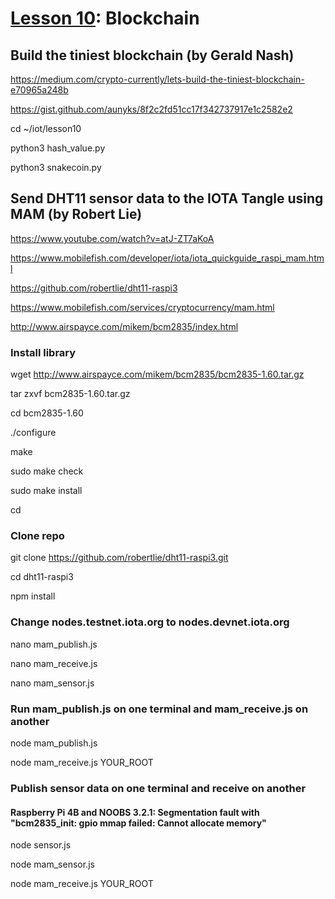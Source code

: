 # <a href="https://goo.gl/RIzzfl">Lesson 10</a>: Blockchain

## Build the tiniest blockchain (by Gerald Nash)

https://medium.com/crypto-currently/lets-build-the-tiniest-blockchain-e70965a248b

https://gist.github.com/aunyks/8f2c2fd51cc17f342737917e1c2582e2

cd ~/iot/lesson10

python3 hash_value.py

python3 snakecoin.py

## Send DHT11 sensor data to the IOTA Tangle using MAM (by Robert Lie)

https://www.youtube.com/watch?v=atJ-ZT7aKoA

https://www.mobilefish.com/developer/iota/iota_quickguide_raspi_mam.html

https://github.com/robertlie/dht11-raspi3

https://www.mobilefish.com/services/cryptocurrency/mam.html

http://www.airspayce.com/mikem/bcm2835/index.html

### Install library

wget http://www.airspayce.com/mikem/bcm2835/bcm2835-1.60.tar.gz

tar zxvf bcm2835-1.60.tar.gz

cd bcm2835-1.60

./configure

make

sudo make check

sudo make install

cd

### Clone repo

git clone https://github.com/robertlie/dht11-raspi3.git

cd dht11-raspi3

npm install

### Change nodes.testnet.iota.org to nodes.devnet.iota.org

nano mam_publish.js

nano mam_receive.js

nano mam_sensor.js

### Run mam_publish.js on one terminal and mam_receive.js on another

node mam_publish.js

node mam_receive.js YOUR_ROOT

### Publish sensor data on one terminal and receive on another

#### Raspberry Pi 4B and NOOBS 3.2.1: Segmentation fault with "bcm2835_init: gpio mmap failed: Cannot allocate memory"

node sensor.js

node mam_sensor.js

node mam_receive.js YOUR_ROOT
